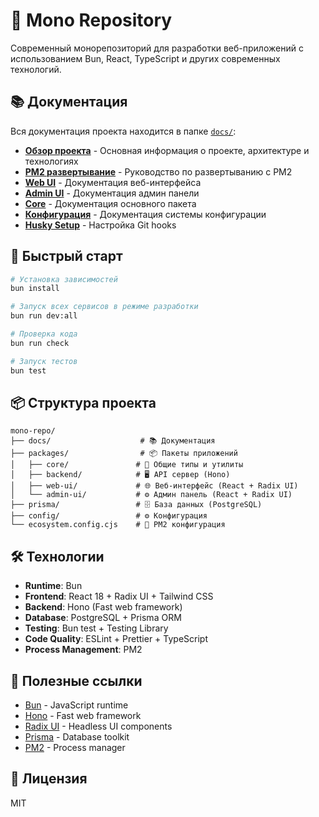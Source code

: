 # 🚀 Mono Repository

Современный монорепозиторий для разработки веб-приложений с использованием Bun, React, TypeScript и других современных технологий.

## 📚 Документация

Вся документация проекта находится в папке [`docs/`](./docs/):

- **[Обзор проекта](./docs/project-overview.md)** - Основная информация о проекте, архитектуре и технологиях
- **[PM2 развертывание](./docs/pm2-deployment.md)** - Руководство по развертыванию с PM2
- **[Web UI](./docs/web-ui-readme.md)** - Документация веб-интерфейса
- **[Admin UI](./docs/admin-ui-readme.md)** - Документация админ панели
- **[Core](./docs/core-readme.md)** - Документация основного пакета
- **[Конфигурация](./docs/config-readme.md)** - Документация системы конфигурации
- **[Husky Setup](./docs/husky-setup.md)** - Настройка Git hooks

## 🚀 Быстрый старт

```bash
# Установка зависимостей
bun install

# Запуск всех сервисов в режиме разработки
bun run dev:all

# Проверка кода
bun run check

# Запуск тестов
bun test
```

## 📦 Структура проекта

```
mono-repo/
├── docs/                    # 📚 Документация
├── packages/                # 📦 Пакеты приложений
│   ├── core/               # 🔧 Общие типы и утилиты
│   ├── backend/            # 🖥️ API сервер (Hono)
│   ├── web-ui/             # 🌐 Веб-интерфейс (React + Radix UI)
│   └── admin-ui/           # ⚙️ Админ панель (React + Radix UI)
├── prisma/                 # 🗄️ База данных (PostgreSQL)
├── config/                 # ⚙️ Конфигурация
└── ecosystem.config.cjs    # 🔄 PM2 конфигурация
```

## 🛠️ Технологии

- **Runtime**: Bun
- **Frontend**: React 18 + Radix UI + Tailwind CSS
- **Backend**: Hono (Fast web framework)
- **Database**: PostgreSQL + Prisma ORM
- **Testing**: Bun test + Testing Library
- **Code Quality**: ESLint + Prettier + TypeScript
- **Process Management**: PM2

## 🔗 Полезные ссылки

- [Bun](https://bun.sh/) - JavaScript runtime
- [Hono](https://hono.dev/) - Fast web framework
- [Radix UI](https://www.radix-ui.com/) - Headless UI components
- [Prisma](https://www.prisma.io/) - Database toolkit
- [PM2](https://pm2.keymetrics.io/) - Process manager

## 📄 Лицензия

MIT

